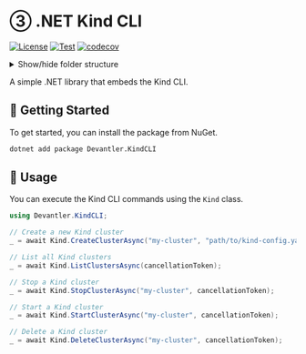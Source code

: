 # ③ .NET Kind CLI

[![License](https://img.shields.io/badge/License-Apache_2.0-blue.svg)](https://opensource.org/licenses/Apache-2.0)
[![Test](https://github.com/devantler/dotnet-Kind-cli/actions/workflows/test.yaml/badge.svg)](https://github.com/devantler/dotnet-Kind-cli/actions/workflows/test.yaml)
[![codecov](https://codecov.io/gh/devantler/dotnet-Kind-cli/graph/badge.svg?token=RhQPb4fE7z)](https://codecov.io/gh/devantler/dotnet-Kind-cli)

<details>
  <summary>Show/hide folder structure</summary>

<!-- readme-tree start -->
```
.
├── .github
│   ├── scripts
│   └── workflows
├── Devantler.KindCLI
│   └── runtimes
│       ├── linux-arm64
│       │   └── native
│       ├── linux-x64
│       │   └── native
│       ├── osx-arm64
│       │   └── native
│       ├── osx-x64
│       │   └── native
│       └── win-x64
│           └── native
└── Devantler.KindCLI.Tests
    ├── KindTests
    └── assets

18 directories
```
<!-- readme-tree end -->

</details>

A simple .NET library that embeds the Kind CLI.

## 🚀 Getting Started

To get started, you can install the package from NuGet.

```bash
dotnet add package Devantler.KindCLI
```

## 📝 Usage

You can execute the Kind CLI commands using the `Kind` class.

```csharp
using Devantler.KindCLI;

// Create a new Kind cluster
_ = await Kind.CreateClusterAsync("my-cluster", "path/to/kind-config.yaml", cancellationToken);

// List all Kind clusters
_ = await Kind.ListClustersAsync(cancellationToken);

// Stop a Kind cluster
_ = await Kind.StopClusterAsync("my-cluster", cancellationToken);

// Start a Kind cluster
_ = await Kind.StartClusterAsync("my-cluster", cancellationToken);

// Delete a Kind cluster
_ = await Kind.DeleteClusterAsync("my-cluster", cancellationToken);
```
